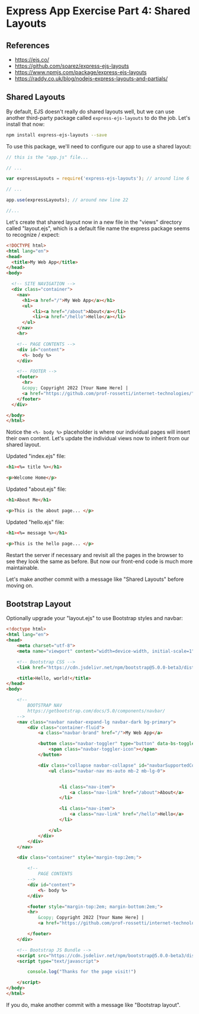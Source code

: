 # Express App Exercise Part 4: Shared Layouts

## References

  + https://ejs.co/
  + https://github.com/soarez/express-ejs-layouts
  + https://www.npmjs.com/package/express-ejs-layouts
  + https://raddy.co.uk/blog/nodejs-express-layouts-and-partials/

## Shared Layouts

By default, EJS doesn't really do shared layouts well, but we can use another third-party package called `express-ejs-layouts` to do the job. Let's install that now:

```sh
npm install express-ejs-layouts --save
```

To use this package, we'll need to configure our app to use a shared layout:

```js
// this is the "app.js" file...

// ...

var expressLayouts = require('express-ejs-layouts'); // around line 6

// ...

app.use(expressLayouts); // around new line 22

//...

```

Let's create that shared layout now in a new file in the "views" directory called "layout.ejs", which is a default file name the express package seems to recognize / expect:

```html
<!DOCTYPE html>
<html lang="en">
<head>
  <title>My Web App</title>
</head>
<body>

  <!-- SITE NAVIGATION -->
  <div class="container">
    <nav>
      <h1><a href="/">My Web App</a></h1>
      <ul>
          <li><a href="/about">About</a></li>
          <li><a href="/hello">Hello</a></li>
      </ul>
    </nav>
    <hr>

    <!-- PAGE CONTENTS -->
    <div id="content">
      <%- body %>
    </div>

    <!-- FOOTER -->
    <footer>
      <hr>
      &copy; Copyright 2022 [Your Name Here] |
      <a href="https://github.com/prof-rossetti/internet-technologies/">source</a>
    </footer>
  </div>

</body>
</html>
```

Notice the `<%- body %>` placeholder is where our individual pages will insert their own content. Let's update the individual views now to inherit from our shared layout.

Updated "index.ejs" file:

```html
<h1><%= title %></h1>

<p>Welcome Home</p>
```

Updated "about.ejs" file:

```html
<h1>About Me</h1>

<p>This is the about page... </p>
```

Updated "hello.ejs" file:


```html
<h1><%= message %></h1>

<p>This is the hello page... </p>
```

Restart the server if necessary and revisit all the pages in the browser to see they look the same as before. But now our front-end code is much more maintainable.

Let's make another commit with a message like "Shared Layouts" before moving on.

## Bootstrap Layout

Optionally upgrade your "layout.ejs" to use Bootstrap styles and navbar:

```html
<!doctype html>
<html lang="en">
<head>
    <meta charset="utf-8">
    <meta name="viewport" content="width=device-width, initial-scale=1">

    <!-- Bootstrap CSS -->
    <link href="https://cdn.jsdelivr.net/npm/bootstrap@5.0.0-beta3/dist/css/bootstrap.min.css" rel="stylesheet" integrity="sha384-eOJMYsd53ii+scO/bJGFsiCZc+5NDVN2yr8+0RDqr0Ql0h+rP48ckxlpbzKgwra6" crossorigin="anonymous">

    <title>Hello, world!</title>
</head>
<body>

    <!--
        BOOTSTRAP NAV
        https://getbootstrap.com/docs/5.0/components/navbar/
    -->
    <nav class="navbar navbar-expand-lg navbar-dark bg-primary">
        <div class="container-fluid">
            <a class="navbar-brand" href="/">My Web App</a>

            <button class="navbar-toggler" type="button" data-bs-toggle="collapse" data-bs-target="#navbarSupportedContent" aria-controls="navbarSupportedContent" aria-expanded="false" aria-label="Toggle navigation">
                <span class="navbar-toggler-icon"></span>
            </button>

            <div class="collapse navbar-collapse" id="navbarSupportedContent">
                <ul class="navbar-nav ms-auto mb-2 mb-lg-0">


                    <li class="nav-item">
                        <a class="nav-link" href="/about">About</a>
                    </li>

                    <li class="nav-item">
                        <a class="nav-link" href="/hello">Hello</a>
                    </li>

                </ul>
            </div>
        </div>
    </nav>

    <div class="container" style="margin-top:2em;">

        <!--
            PAGE CONTENTS
        -->
        <div id="content">
            <%- body %>
        </div>

        <footer style="margin-top:2em; margin-bottom:2em;">
        <hr>
            &copy; Copyright 2022 [Your Name Here] |
            <a href="https://github.com/prof-rossetti/internet-technologies">source</a>

        </footer>
    </div>

    <!-- Bootstrap JS Bundle -->
    <script src="https://cdn.jsdelivr.net/npm/bootstrap@5.0.0-beta3/dist/js/bootstrap.bundle.min.js" integrity="sha384-JEW9xMcG8R+pH31jmWH6WWP0WintQrMb4s7ZOdauHnUtxwoG2vI5DkLtS3qm9Ekf" crossorigin="anonymous"></script>
    <script type="text/javascript">

        console.log("Thanks for the page visit!")

    </script>
</body>
</html>
```

If you do, make another commit with a message like "Bootstrap layout".
